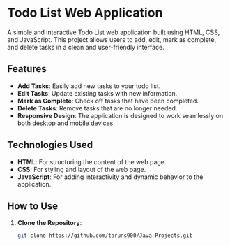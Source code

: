 # Todo List Web Application

A simple and interactive Todo List web application built using HTML, CSS, and JavaScript. This project allows users to add, edit, mark as complete, and delete tasks in a clean and user-friendly interface.

## Features

- **Add Tasks**: Easily add new tasks to your todo list.
- **Edit Tasks**: Update existing tasks with new information.
- **Mark as Complete**: Check off tasks that have been completed.
- **Delete Tasks**: Remove tasks that are no longer needed.
- **Responsive Design**: The application is designed to work seamlessly on both desktop and mobile devices.

## Technologies Used

- **HTML**: For structuring the content of the web page.
- **CSS**: For styling and layout of the web page.
- **JavaScript**: For adding interactivity and dynamic behavior to the application.

## How to Use

1. **Clone the Repository**:
   ```bash
   git clone https://github.com/taruns900/Java-Projects.git
